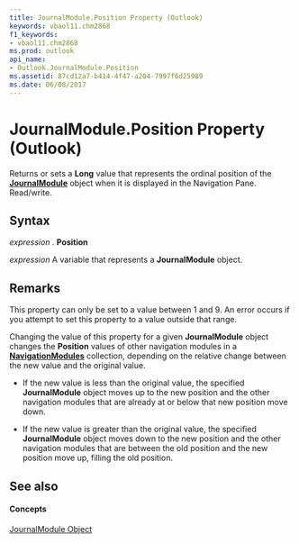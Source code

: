 ```yaml
---
title: JournalModule.Position Property (Outlook)
keywords: vbaol11.chm2868
f1_keywords:
- vbaol11.chm2868
ms.prod: outlook
api_name:
- Outlook.JournalModule.Position
ms.assetid: 87cd12a7-b414-4f47-a204-7997f6d25989
ms.date: 06/08/2017
---
```



# JournalModule.Position Property (Outlook)

Returns or sets a  **Long** value that represents the ordinal position of the **[JournalModule](Outlook.JournalModule.md)** object when it is displayed in the Navigation Pane. Read/write.


## Syntax

 _expression_ . **Position**

 _expression_ A variable that represents a **JournalModule** object.


## Remarks

This property can only be set to a value between 1 and 9. An error occurs if you attempt to set this property to a value outside that range.

Changing the value of this property for a given  **JournalModule** object changes the **Position** values of other navigation modules in a **[NavigationModules](Outlook.NavigationModules.md)** collection, depending on the relative change between the new value and the original value.


- If the new value is less than the original value, the specified  **JournalModule** object moves up to the new position and the other navigation modules that are already at or below that new position move down.
    
- If the new value is greater than the original value, the specified  **JournalModule** object moves down to the new position and the other navigation modules that are between the old position and the new position move up, filling the old position.
    

## See also


#### Concepts


[JournalModule Object](Outlook.JournalModule.md)

